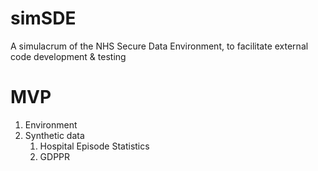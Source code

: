# simSDE
A simulacrum of the NHS Secure Data Environment, to facilitate external code development &amp; testing

# MVP
1. Environment
2. Synthetic data
    1. Hospital Episode Statistics
    2. GDPPR